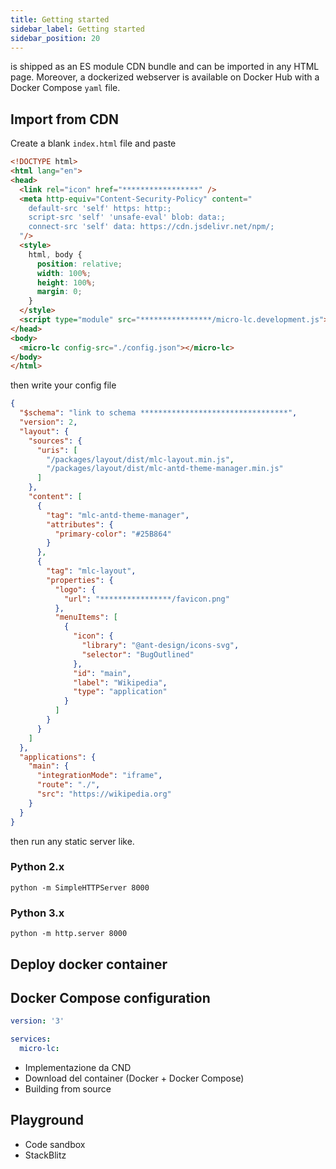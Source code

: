 ```yaml
---
title: Getting started
sidebar_label: Getting started
sidebar_position: 20
---
```


<micro-lc></micro-lc> is shipped as an ES module CDN bundle and can be imported in any HTML page. Moreover, a dockerized webserver is
available on Docker Hub with a Docker Compose `yaml` file.

## Import from CDN

Create a blank `index.html` file and paste

```html title="index.html"
<!DOCTYPE html>
<html lang="en">
<head>
  <link rel="icon" href="*****************" />
  <meta http-equiv="Content-Security-Policy" content="
    default-src 'self' https: http:;
    script-src 'self' 'unsafe-eval' blob: data:;
    connect-src 'self' data: https://cdn.jsdelivr.net/npm/;
  "/>
  <style>
    html, body {
      position: relative;
      width: 100%;
      height: 100%;
      margin: 0;
    }
  </style>
  <script type="module" src="****************/micro-lc.development.js"></script>
</head>
<body>
  <micro-lc config-src="./config.json"></micro-lc>
</body>
</html>
```

then write your config file

```json title="config.json"
{
  "$schema": "link to schema *********************************",
  "version": 2,
  "layout": {
    "sources": {
      "uris": [
        "/packages/layout/dist/mlc-layout.min.js",
        "/packages/layout/dist/mlc-antd-theme-manager.min.js"
      ]
    },
    "content": [
      {
        "tag": "mlc-antd-theme-manager",
        "attributes": {
          "primary-color": "#25B864"
        }
      },
      {
        "tag": "mlc-layout",
        "properties": {
          "logo": {
            "url": "****************/favicon.png"
          },
          "menuItems": [
            {
              "icon": {
                "library": "@ant-design/icons-svg",
                "selector": "BugOutlined"
              },
              "id": "main",
              "label": "Wikipedia",
              "type": "application"
            }
          ]
        }
      }
    ]
  },
  "applications": {
    "main": {
      "integrationMode": "iframe",
      "route": "./",
      "src": "https://wikipedia.org"
    }
  }
}

```

then run any static server like.

### Python 2.x

```shell
python -m SimpleHTTPServer 8000
```

### Python 3.x

```shell
python -m http.server 8000
```

## Deploy docker container

## Docker Compose configuration

```yaml file="docker-compose.yml
version: '3'

services:
  micro-lc:

```

* Implementazione da CND
* Download del container (Docker + Docker Compose)
* Building from source

## Playground

* Code sandbox
* StackBlitz
